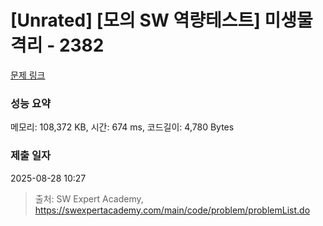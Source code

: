 # [Unrated] [모의 SW 역량테스트] 미생물 격리 - 2382 

[문제 링크](https://swexpertacademy.com/main/code/problem/problemDetail.do?contestProbId=AV597vbqAH0DFAVl) 

### 성능 요약

메모리: 108,372 KB, 시간: 674 ms, 코드길이: 4,780 Bytes

### 제출 일자

2025-08-28 10:27



> 출처: SW Expert Academy, https://swexpertacademy.com/main/code/problem/problemList.do